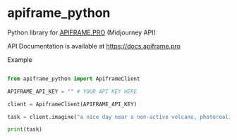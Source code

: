 # apiframe_python
Python library for [APIFRAME.PRO](https://apiframe.pro) (Midjourney API)

API Documentation is available at https://docs.apiframe.pro

Example

```python

from apiframe_python import ApiframeClient

APIFRAME_API_KEY = "" # YOUR API KEY HERE

client = ApiframeClient(APIFRAME_API_KEY)

task = client.imagine("a nice day near a non-active volcano, photorealism, high details, high quality")

print(task)
```